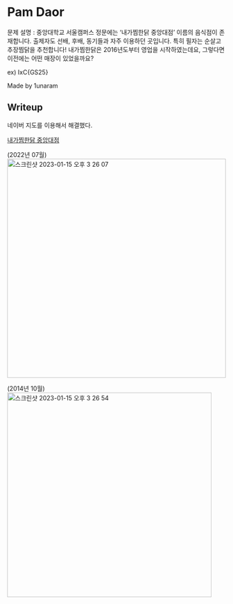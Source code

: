 # Pam Daor

문제 설명 : 중앙대학교 서울캠퍼스 정문에는 ‘내가찜한닭 중앙대점’ 이름의 음식점이 존재합니다. 출제자도 선배, 후배, 동기들과 자주 이용하던 곳입니다. 특히 필자는 순살고추장찜닭을 추천합니다! 내가찜한닭은 2016년도부터 영업을 시작하였는데요, 그렇다면 이전에는 어떤 매장이 있었을까요?

ex) IxC{GS25}


Made by 1unaram

Writeup
--

네이버 지도를 이용해서 해결했다.

[내가찜한닭 중앙대점](https://map.naver.com/v5/search/%EB%82%B4%EA%B0%80%EC%B0%9C%ED%95%9C%EB%8B%AD%20%EC%A4%91%EC%95%99%EB%8C%80%EC%A0%90?c=15,0,0,0,dh)

(2022년 07월)<br>
<img width="504" alt="스크린샷 2023-01-15 오후 3 26 07" src="https://user-images.githubusercontent.com/122713759/212526273-92457236-2ef3-4a0a-9adb-7e525db658b9.png">

(2014년 10월)<br>
<img width="471" alt="스크린샷 2023-01-15 오후 3 26 54" src="https://user-images.githubusercontent.com/122713759/212526313-71d61187-20d5-46d8-b9e0-dcf45ab40498.png">
